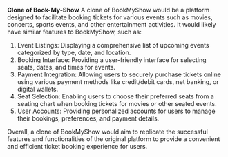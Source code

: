 **Clone of Book-My-Show**
A clone of BookMyShow would be a platform designed to facilitate booking tickets for various events such as movies, concerts, sports events, and other entertainment activities. It would likely have similar features to BookMyShow, such as:

1. Event Listings: Displaying a comprehensive list of upcoming events categorized by type, date, and location.
2. Booking Interface: Providing a user-friendly interface for selecting seats, dates, and times for events.
3. Payment Integration: Allowing users to securely purchase tickets online using various payment methods like credit/debit cards, net banking, or digital wallets.
4. Seat Selection: Enabling users to choose their preferred seats from a seating chart when booking tickets for movies or other seated events.
5. User Accounts: Providing personalized accounts for users to manage their bookings, preferences, and payment details.

Overall, a clone of BookMyShow would aim to replicate the successful features and functionalities of the original platform to provide a convenient and efficient ticket booking experience for users.
